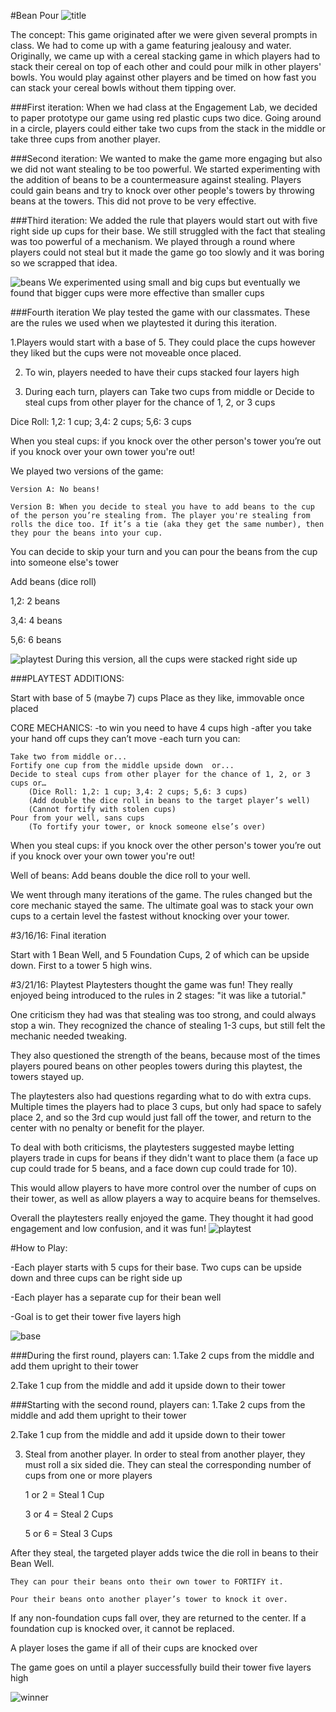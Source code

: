 #Bean Pour
![title](http://i.imgur.com/os4GwJj.png)

The concept: This game originated after we were given several prompts in class. We had to come up with a game featuring jealousy and water. Originally, we came up with a cereal stacking game in which players had to stack their cereal on top of each other and could pour milk in other players' bowls. You would play against other players and be timed on how fast you can stack your cereal bowls without them tipping over.

###First iteration: 
When we had class at the Engagement Lab, we decided to paper prototype our game using red plastic cups two dice. 
Going around in a circle, players could either take two cups from the stack in the middle or take three cups from another player.


###Second iteration:
We wanted to make the game more engaging but also we did not want stealing to be too powerful. We started experimenting with the addition of beans to be a countermeasure against stealing. Players could gain beans and try to knock over other people's towers by throwing beans at the towers. This did not prove to be very effective.

###Third iteration:
We added the rule that players would start out with five right side up cups for their base. We still struggled with the fact that stealing was too powerful of a mechanism. We played through a round where players could not steal but it made the game go too slowly and it was boring so we scrapped that idea.

![beans](http://i.imgur.com/t6reuoZ.jpg)
We experimented using small and big cups but eventually we found that bigger cups were more effective than smaller cups


###Fourth iteration
We play tested the game with our classmates. These are the rules we used when we playtested it during this iteration.

1.Players would start with a base of 5. They could place the cups however they liked but the cups were not moveable once placed.

2. To win, players needed to have their cups stacked four layers high

3. During each turn, players can
		Take two cups from middle or
		Decide to steal cups from other player for the chance of 1, 2, or 3 cups
				
Dice Roll: 1,2: 1 cup; 3,4: 2 cups; 5,6: 3 cups 

When you steal cups:
	if you knock over the other person's tower you’re out
	if you knock over your own tower you're out!

We played two versions of the game:

	Version A: No beans!
	
	Version B: When you decide to steal you have to add beans to the cup of the person you’re stealing from. The player you're stealing from rolls the dice too. If it’s a tie (aka they get the same number), then they pour the beans into your cup.

You can decide to skip your turn and you can pour the beans from the cup into someone else's tower 

Add beans (dice roll)

1,2: 2 beans

3,4: 4 beans

5,6: 6 beans

![playtest](http://i.imgur.com/LFRW7h0.jpg)
During this version, all the cups were stacked right side up


###PLAYTEST ADDITIONS:

Start with base of 5 (maybe 7) cups
Place as they like, immovable once placed 
 
CORE MECHANICS: 
-to win you need to have 4 cups high
-after you take your hand off cups they can’t move
-each turn you can:	

	Take two from middle or...
 	Fortify one cup from the middle upside down  or...
	Decide to steal cups from other player for the chance of 1, 2, or 3 cups or…	
		(Dice Roll: 1,2: 1 cup; 3,4: 2 cups; 5,6: 3 cups)
		(Add double the dice roll in beans to the target player’s well)
		(Cannot fortify with stolen cups)
	Pour from your well, sans cups
		(To fortify your tower, or knock someone else’s over)

When you steal cups:
if you knock over the other person's tower you’re out
if you knock over your own tower you're out!

Well of beans:
Add beans double the dice roll to your well.


We went through many iterations of the game. The rules changed but the core mechanic stayed the same. The ultimate goal was to stack your own cups to a certain level the fastest without knocking over your tower. 


#3/16/16: Final iteration

Start with 1 Bean Well, and 5 Foundation Cups, 2 of which can be upside down. First to a tower 5 high wins.

#3/21/16: Playtest
Playtesters thought the game was fun! They really enjoyed being introduced to the rules in 2 stages: "it was like a tutorial."

One criticism they had was that stealing was too strong, and could always stop a win. They recognized the chance of stealing 1-3 cups, but still felt the mechanic needed tweaking.

They also questioned the strength of the beans, because most of the times players poured beans on other peoples towers during this playtest, the towers stayed up.

The playtesters also had questions regarding what to do with extra cups. Multiple times the players had to place 3 cups, but only had space to safely place 2, and so the 3rd cup would just fall off the tower, and return to the center with no penalty or benefit for the player.

To deal with both criticisms, the playtesters suggested maybe letting players trade in cups for beans if they didn't want to place them (a face up cup could trade for 5 beans, and a face down cup could trade for 10).

This would allow players to have more control over the number of cups on their tower, as well as allow players a way to acquire beans for themselves.

Overall the playtesters really enjoyed the game. They thought it had good engagement and low confusion, and it was fun!
![playtest](http://i.imgur.com/2ZK7e6p.jpg)


#How to Play:

-Each player starts with 5 cups for their base. Two cups can be upside down and three cups can be right side up

-Each player has a separate cup for their bean well

-Goal is to get their tower five layers high

![base](http://i.imgur.com/g2qwKA5.jpg)


###During the first round, players can:
1.Take 2 cups from the middle and add them upright to their tower

2.Take 1 cup from the middle and add it upside down to their tower

###Starting with the second round, players can:
1.Take 2 cups from the middle and add them upright to their tower

2.Take 1 cup from the middle and add it upside down to their tower

3. Steal from another player. In order to steal from another player, they must roll a six sided die. They can steal the corresponding number of cups from one or more players

	1 or 2 = Steal 1 Cup
	
	3 or 4 = Steal 2 Cups
	
	5 or 6 = Steal 3 Cups
	
After they steal, the targeted player adds twice the die roll in beans to their Bean Well.

	They can pour their beans onto their own tower to FORTIFY it.
	
	Pour their beans onto another player’s tower to knock it over.
	
If any non-foundation cups fall over, they are returned to the center. If a foundation cup is knocked over, it cannot be replaced.

A player loses the game if all of their cups are knocked over

The game goes on until a player successfully build their tower five layers high

![winner](http://i.imgur.com/VeMzPPU.jpg)
